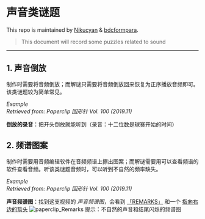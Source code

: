 # 声音类谜题

This repo is maintained by [Nikucyan](https://github.com/Nikucyan) & [bdcformpara](https://github.com/bdcformpara).
  
> This document will record some puzzles related to sound
---
  
## 1. 声音倒放
制作时需要将音频倒放；而解谜只需要将音频倒放回来恢复为正序播放音频即可。该类谜题较为简单常见。

*Example*</br>
*Retrieved from: Paperclip  回形针 Vol. 100 (2019.11)*</br>

**倒放的录音**：把开头倒放就能听到（录音：十二位数是球赛开始的时间）


## 2. 频谱图案
制作时需要用音频编辑软件在音频频谱上擦出图案；而解谜需要用可以查看频谱的软件查看音频。听该类谜题音频时，可以听到不自然的频率缺失。

*Example*</br>
*Retrieved from: Paperclip  回形针 Vol. 100 (2019.11)*</br>

**声音频谱图**：找到这支视频的 *声音频谱图*，会看到 <u>「REMARKS」</u> 和一个 <u>指向右边的箭头</u>
![paperclip_Remarks](https://cdn.jsdelivr.net/gh/Nikucyan/ARG/Images/paperclip_Remarks.png) 
提示：不自然的声音和结尾闪烁的频谱图

